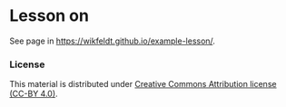 # Lesson on <example-lesson>

See page in https://wikfeldt.github.io/example-lesson/.

### License

This material is distributed under [Creative Commons Attribution license (CC-BY 4.0)](https://creativecommons.org/licenses/by/4.0/).
